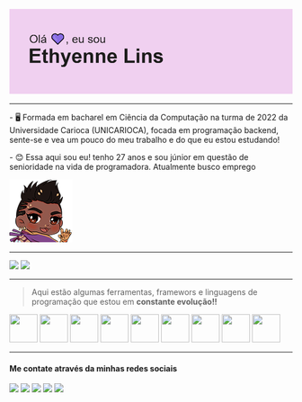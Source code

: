 


![Thyenneheader](img/header.png)


_________________________________________________________________________________________________________________________________________________________________________________

<p> - 🖥 Formada em bacharel em Ciência da Computação na turma de 2022 da Universidade Carioca (UNICARIOCA), focada em programação backend, sente-se e vea um pouco do meu trabalho e do que eu estou estudando!</p>
<p> - 😊 Essa aqui sou eu! tenho 27 anos e sou júnior em questão de senioridade na vida de programadora. Atualmente busco emprego </p>


![Thyenne](img/ThyHey.png)

_________________________________________________________________________________________________________________________________________________________________________________

<div>
<img loading="lazy" height="180em" src="https://github-readme-stats.vercel.app/api/top-langs/?username=thyenne&layout=compact&langs_count=7&theme=dracula"/>
<img loading="lazy" height="180em" src="https://github-readme-stats.vercel.app/api?username=thyenne&show_icons=true&theme=dracula&include_all_commits=true&count_private=true"/>
</div>

_________________________________________________________________________________________________________________________________________________________________________________

>  Aqui estão algumas ferramentas, framewors e linguagens de programação que estou em **constante evolução!!**


<div>
<img src="https://cdn.jsdelivr.net/gh/devicons/devicon@latest/icons/mysql/mysql-plain-wordmark.svg" width="50" height="50"/>
<img src="https://cdn.jsdelivr.net/gh/devicons/devicon@latest/icons/html5/html5-plain.svg" width="50" height="50"/>
<img src="https://cdn.jsdelivr.net/gh/devicons/devicon@latest/icons/css3/css3-plain.svg" width="50" height="50"/>
<img src="https://cdn.jsdelivr.net/gh/devicons/devicon@latest/icons/bootstrap/bootstrap-original.svg" width="50" height="50"/>
<img src="https://cdn.jsdelivr.net/gh/devicons/devicon@latest/icons/materialui/materialui-original.svg" width="50" height="50"/>
<img src="https://cdn.jsdelivr.net/gh/devicons/devicon@latest/icons/wordpress/wordpress-plain-wordmark.svg" width="50" height="50"/>
<img src="https://cdn.jsdelivr.net/gh/devicons/devicon@latest/icons/nodejs/nodejs-original-wordmark.svg" width="50" height="50"/>
<img src="https://cdn.jsdelivr.net/gh/devicons/devicon@latest/icons/cplusplus/cplusplus-plain.svg" width="50" height="50"/>
<img src="https://cdn.jsdelivr.net/gh/devicons/devicon@latest/icons/csharp/csharp-plain.svg" width="50" height="50"/>                    
</div>      
        

          
_________________________________________________________________________________________________________________________________________________________________________________          


#### Me contate através da minhas redes sociais 

<a href="https://www.youtube.com/@Thyennex" target="_blank"><img loading="lazy" src="https://img.shields.io/badge/YouTube-FF0000?style=for-the-badge&logo=youtube&logoColor=white" target="_blank"></a>
<a href="https://instagram.com/Thyennex" target="_blank"><img loading="lazy" src="https://img.shields.io/badge/-Instagram-%23E4405F?style=for-the-badge&logo=instagram&logoColor=white" target="_blank"></a>
<a href="https://www.twitch.tv/thyennex" target="_blank"><img loading="lazy" src="https://img.shields.io/badge/Twitch-9146FF?style=for-the-badge&logo=twitch&logoColor=white" target="_blank"></a>
<a href = "mailto:linssalles@gmail.com"><img loading="lazy" src="https://img.shields.io/badge/Gmail-D14836?style=for-the-badge&logo=gmail&logoColor=white" target="_blank"></a>
<a href="https://www.linkedin.com/in/ethyennelins/" target="_blank"><img loading="lazy" src="https://img.shields.io/badge/-LinkedIn-%230077B5?style=for-the-badge&logo=linkedin&logoColor=white" target="_blank"></a>   
